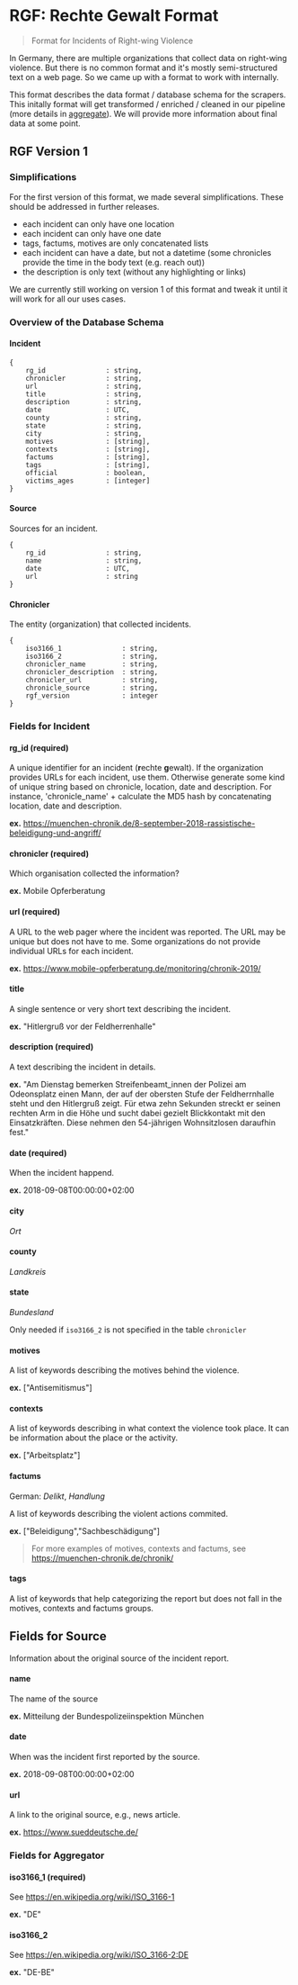 # RGF: Rechte Gewalt Format

> Format for Incidents of Right-wing Violence

In Germany, there are multiple organizations that collect data on right-wing violence.
But there is no common format and it's mostly semi-structured text on a web page.
So we came up with a format to work with internally.

This format describes the data format / database schema for the scrapers.
This initally format will get transformed / enriched / cleaned in our pipeline (more details in [aggregate](https://github.com/rechtegewalt/data.tatortrechts.de/tree/master/aggregate)).
We will provide more information about final data at some point.

## RGF Version 1

### Simplifications

For the first version of this format, we made several simplifications.
These should be addressed in further releases.

- each incident can only have one location
- each incident can only have one date
- tags, factums, motives are only concatenated lists
- each incident can have a date, but not a datetime (some chronicles provide the time in the body text (e.g. reach out))
- the description is only text (without any highlighting or links)

We are currently still working on version 1 of this format and tweak it until it will work for all our uses cases.

### Overview of the Database Schema

#### Incident

```
{
    rg_id               : string,
    chronicler          : string,
    url                 : string,
    title               : string,
    description         : string,
    date                : UTC,
    county              : string,
    state               : string,
    city                : string,
    motives             : [string],
    contexts            : [string],
    factums             : [string],
    tags                : [string],
    official            : boolean,
    victims_ages        : [integer]
}
```

#### Source

Sources for an incident.

```
{
    rg_id               : string,
    name                : string,
    date                : UTC,
    url                 : string
}
```

#### Chronicler

The entity (organization) that collected incidents.

```
{
    iso3166_1               : string,
    iso3166_2               : string,
    chronicler_name         : string,
    chronicler_description  : string,
    chronicler_url          : string,
    chronicle_source        : string,
    rgf_version             : integer
}

```

### Fields for Incident

#### rg_id (required)

A unique identifier for an incident (**r**echte **g**ewalt).
If the organization provides URLs for each incident, use them.
Otherwise generate some kind of unique string based on chronicle, location, date and description.
For instance, 'chronicle_name' + calculate the MD5 hash by concatenating location, date and description.

**ex.** https://muenchen-chronik.de/8-september-2018-rassistische-beleidigung-und-angriff/

#### chronicler (required)

Which organisation collected the information?

**ex.** Mobile Opferberatung

#### url (required)

A URL to the web pager where the incident was reported. The URL may be unique but does not have to me. Some organizations do not provide individual URLs for each incident.

**ex.** https://www.mobile-opferberatung.de/monitoring/chronik-2019/

#### title

A single sentence or very short text describing the incident.

**ex.** "Hitlergruß vor der Feldherrenhalle"

#### description (required)

A text describing the incident in details.

**ex.** "Am Dienstag bemerken Streifenbeamt_innen der Polizei am Odeonsplatz einen Mann, der auf der obersten Stufe der Feldherrnhalle steht und den Hitlergruß zeigt. Für etwa zehn Sekunden streckt er seinen rechten Arm in die Höhe und sucht dabei gezielt Blickkontakt mit den Einsatzkräften. Diese nehmen den 54-jährigen Wohnsitzlosen daraufhin fest."

#### date (required)

When the incident happend.

**ex.** 2018-09-08T00:00:00+02:00

#### city

_Ort_

#### county

_Landkreis_

#### state

_Bundesland_

Only needed if `iso3166_2` is not specified in the table `chronicler`

#### motives

A list of keywords describing the motives behind the violence.

**ex.** ["Antisemitismus"]

#### contexts

A list of keywords describing in what context the violence took place. It can be information about the place or the activity.

**ex.** ["Arbeitsplatz"]

#### factums

German: _Delikt_, _Handlung_

A list of keywords describing the violent actions commited.

**ex.** ["Beleidigung","Sachbeschädigung"]

> For more examples of motives, contexts and factums, see https://muenchen-chronik.de/chronik/

#### tags

A list of keywords that help categorizing the report but does not fall
in the motives, contexts and factums groups.

## Fields for Source

Information about the original source of the incident report.

#### name

The name of the source

**ex.** Mitteilung der Bundespolizeiinspektion München

#### date

When was the incident first reported by the source.

**ex.** 2018-09-08T00:00:00+02:00

#### url

A link to the original source, e.g., news article.

**ex.** https://www.sueddeutsche.de/

### Fields for Aggregator

#### iso3166_1 (required)

See https://en.wikipedia.org/wiki/ISO_3166-1

**ex.** "DE"

#### iso3166_2

See https://en.wikipedia.org/wiki/ISO_3166-2:DE

**ex.** "DE-BE"
